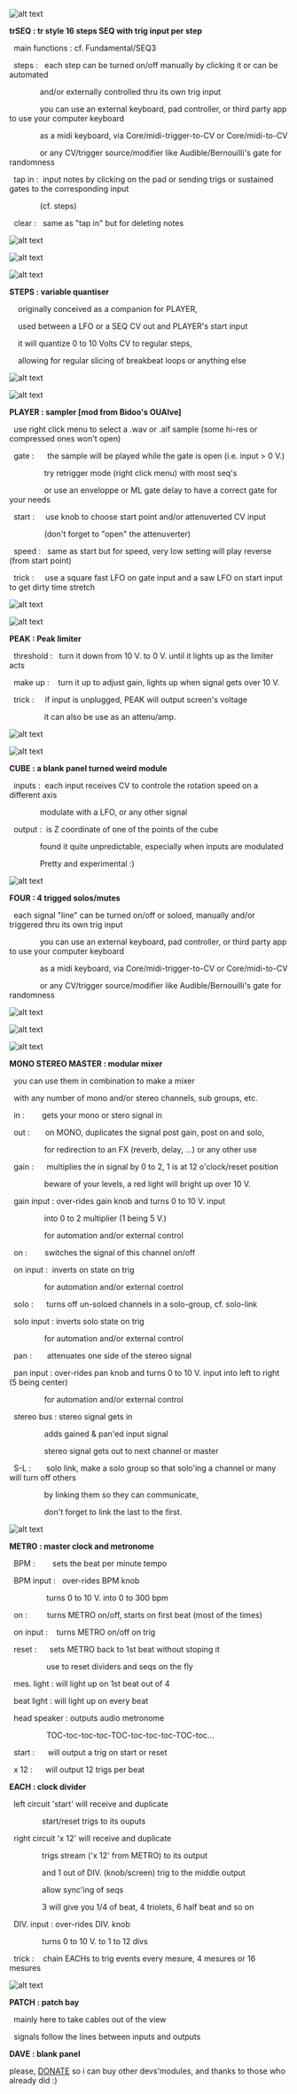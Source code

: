 

![alt text](/cf060.png)

 
 
**trSEQ : tr style 16 steps SEQ with trig input per step**

  main functions : cf. Fundamental/SEQ3
  
  steps :   each step can be turned on/off manually by clicking it or can be automated
  
              and/or externally controlled thru its own trig input
            
              you can use an external keyboard, pad controller, or third party app to use your computer keyboard
            
              as a midi keyboard, via Core/midi-trigger-to-CV or Core/midi-to-CV
            
              or any CV/trigger source/modifier like Audible/Bernouilli's gate for randomness
            
  tap in :  input notes by clicking on the pad or sending trigs or sustained gates to the corresponding input
  
              (cf. steps)
            
  clear :   same as "tap in" but for deleting notes
  
![alt text](/screens/trseq1.png)

![alt text](/screens/trseq2.png)

![alt text](/screens/trseq3.png)





**STEPS : variable quantiser**

    originally conceived as a companion for PLAYER,
  
    used between a LFO or a SEQ CV out and PLAYER's start input
  
    it will quantize 0 to 10 Volts CV to regular steps,
  
    allowing for regular slicing of breakbeat loops or anything else
  
![alt text](/screens/steps1.png)

![alt text](/screens/steps2.png)





**PLAYER : sampler [mod from Bidoo's OUAIve]**
  
  use right click menu to select a .wav or .aif sample (some hi-res or compressed ones won't open)
  
  gate :      the sample will be played while the gate is open (i.e. input > 0 V.)
  
                try retrigger mode (right click menu) with most seq's
              
                or use an enveloppe or ML gate delay to have a correct gate for your needs
              
  start :     use knob to choose start point and/or attenuverted CV input 
  
                (don't forget to "open" the attenuverter)
              
  speed :   same as start but for speed, very low setting will play reverse (from start point)
  
  trick :     use a square fast LFO on gate input and a saw LFO on start input to get dirty time stretch
  
![alt text](/screens/player1.png)

![alt text](/screens/player2.png)





**PEAK : Peak limiter**

  threshold :   turn it down from 10 V. to 0 V. until it lights up as the limiter acts
  
  make up :     turn it up to adjust gain, lights up when signal gets over 10 V.
  
  
  trick :     if input is unplugged, PEAK will output screen's voltage
  
                it can also be use as an attenu/amp.
              
![alt text](/screens/peak1.png)

![alt text](/screens/peak2.png)

  
  
  

**CUBE : a blank panel turned weird module**

  inputs :  each input receives CV to controle the rotation speed on a different axis
  
              modulate with a LFO, or any other signal
            
  output :  is Z coordinate of one of the points of the cube
  
              found it quite unpredictable, especially when inputs are modulated
            
              Pretty and experimental :)
            
![alt text](/screens/cube1.png)

     

**FOUR : 4 trigged solos/mutes**

  each signal "line" can be turned on/off or soloed, manually and/or triggered thru its own trig input
  
              you can use an external keyboard, pad controller, or third party app to use your computer keyboard
            
              as a midi keyboard, via Core/midi-trigger-to-CV or Core/midi-to-CV
            
              or any CV/trigger source/modifier like Audible/Bernouilli's gate for randomness
            
![alt text](/screens/four1.png)

![alt text](/screens/four2.png)

![alt text](/screens/four3.png)





**MONO STEREO MASTER : modular mixer**

  you can use them in combination to make a mixer 
  
  with any number of mono and/or stereo channels, sub groups, etc.
  
  
  
  in :        gets your mono or stero signal in
  
  out :       on MONO, duplicates the signal post gain, post on and solo, 
  
                for redirection to an FX (reverb, delay, ...) or any other use
              
              
  gain :      multiplies the in signal by 0 to 2, 1 is at 12 o'clock/reset position
  
                beware of your levels, a red light will bright up over 10 V.
              
  gain input : over-rides gain knob and turns 0 to 10 V. input 
  
                into 0 to 2 multiplier (1 being 5 V.) 
              
                for automation and/or external control
              
              
  on :        switches the signal of this channel on/off
  
  on input :  inverts on state on trig
  
                for automation and/or external control
              
              
              
  solo :      turns off un-soloed channels in a solo-group, cf. solo-link
  
  solo input : inverts solo state on trig
  
                for automation and/or external control
              
              
              
  pan :       attenuates one side of the stereo signal
  
  pan input : over-rides pan knob and turns 0 to 10 V. input into left to right (5 being center)
  
                for automation and/or external control
              
              
  
  stereo bus : stereo signal gets in 
  
                adds gained & pan'ed input signal
              
                stereo signal gets out to next channel or master
              
              
  S-L :       solo link, make a solo group so that solo'ing a channel or many will turn off others 
  
                by linking them so they can communicate, 
              
                don't forget to link the last to the first.
  
  ![alt text](/screens/mixer.png)
  
  
  
  
  

**METRO : master clock and metronome**

  BPM :        sets the beat per minute tempo
  
  BPM input :   over-rides BPM knob
  
                 turns 0 to 10 V. into 0 to 300 bpm
               
  on :         turns METRO on/off, starts on first beat (most of the times)

  on input :    turns METRO on/off on trig
  
  reset :      sets METRO back to 1st beat without stoping it
  
                 use to reset dividers and seqs on the fly
               
  mes. light : will light up on 1st beat out of 4
  
  beat light : will light up on every beat
  
  head speaker : outputs audio metronome

                 TOC-toc-toc-toc-TOC-toc-toc-toc-TOC-toc...
                 
  start :      will output a trig on start or reset
  
  x 12 :      will output 12 trigs per beat
  




**EACH : clock divider**

  left circuit 'start' will receive and duplicate
  
               start/reset trigs to its ouputs
  
  right circuit 'x 12' will receive and duplicate
  
               trigs stream ('x 12' from METRO) to its output
  
               and 1 out of DIV. (knob/screen) trig to the middle output
               
               allow sync'ing of seqs
               
               3 will give you 1/4 of beat, 4 triolets, 6 half beat and so on
               
  DIV. input : over-rides DIV. knob
  
               turns 0 to 10 V. to 1 to 12 divs
               
  trick :    chain EACHs to trig events every mesure, 4 mesures or 16 mesures
  

  ![alt text](/screens/clock.png)




**PATCH : patch bay**

  mainly here to take cables out of the view
  
  signals follow the lines between inputs and outputs




**DAVE : blank panel**


please, [DONATE](https://www.paypal.com/cgi-bin/webscr?cmd=_s-xclick&hosted_button_id=3CSNFE349G99Q) so i can buy other devs'modules, and thanks to those who already did :)
